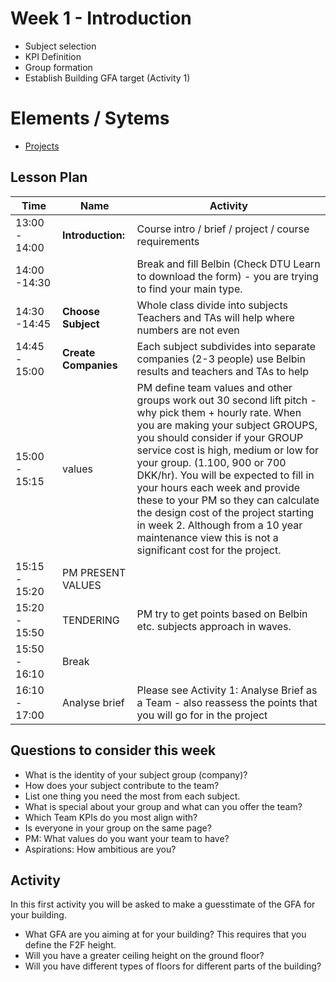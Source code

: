# Week 1 - Introduction

* Subject selection
* KPI Definition
* Group formation
* Establish Building GFA target (Activity 1) 

# Elements / Sytems
* [Projects](/Systems/Project)

## Lesson Plan

| **Time**      | **Name** |**Activity**   |
|---------------|------------|------|
| 13:00 - 14:00 | **Introduction:** | Course intro / brief / project / course requirements |
| 14:00 -14:30  | |Break and fill Belbin (Check DTU Learn to download the form) - you are trying to find your main type.|
| 14:30 -14:45  | **Choose Subject**| Whole class divide into subjects Teachers and TAs will help where numbers are not even |
| 14:45 - 15:00 | **Create Companies**| Each subject subdivides into separate companies (2-3 people) use Belbin results and teachers and TAs to help |
| 15:00 - 15:15 | values |PM define team values and other groups work out 30 second lift pitch - why pick them + hourly rate.   When you are making your subject GROUPS, you should consider if your GROUP service cost is high, medium or low for your group. (1.100, 900 or 700 DKK/hr). You will be expected to fill in your hours each week and provide these to your PM so they can calculate the design cost of the project starting in week 2. Although from a 10 year maintenance view this is not a significant cost for the project. |
| 15:15 - 15:20 | PM PRESENT VALUES| |
| 15:20 - 15:50 | TENDERING | PM try to get points based on Belbin etc. subjects approach in waves.|
| 15:50 - 16:10 | Break| |
| 16:10 - 17:00 | Analyse brief | Please see Activity 1: Analyse Brief as a Team - also reassess the points that you will go for in the project|

## Questions to consider this week

* What is the identity of your subject group (company)? 
* How does your subject contribute to the team?  
* List one thing you need the most from each subject.  
* What is special about your group and what can you offer the team? 
* Which Team KPIs do you most align with? 
* Is everyone in your group on the same page?  
* PM: What values do you want your team to have? 
* Aspirations: How ambitious are you?

## Activity
In this first activity you will be asked to make a guesstimate of the GFA for your building.
* What GFA are you aiming at for your building?
This requires that you define the F2F height.
* Will you have a greater ceiling height on the ground floor?
* Will you have different types of floors for different parts of the building?

